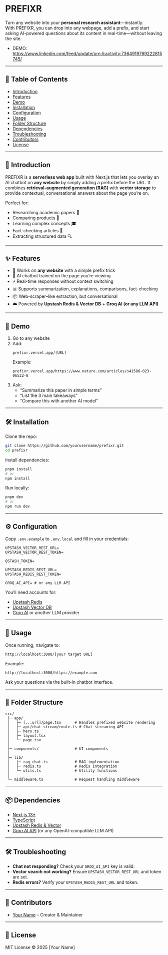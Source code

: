 # PREFIXR

Turn any website into your **personal research assistant**—instantly.  
With PREFIXR, you can drop into any webpage, add a prefix, and start asking AI-powered questions about its content in real-time—without leaving the site.  

- DEMO: https://www.linkedin.com/feed/update/urn:li:activity:7364919769222815745/

---

## 📖 Table of Contents
- [Introduction](#introduction)  
- [Features](#features)  
- [Demo](#demo)  
- [Installation](#installation)  
- [Configuration](#configuration)  
- [Usage](#usage)  
- [Folder Structure](#folder-structure)  
- [Dependencies](#dependencies)  
- [Troubleshooting](#troubleshooting)  
- [Contributors](#contributors)  
- [License](#license)  

---

## 🌟 Introduction
PREFIXR is a **serverless web app** built with Next.js that lets you overlay an AI chatbot on **any website** by simply adding a prefix before the URL. It combines **retrieval-augmented generation (RAG)** with **vector storage** to provide contextual, conversational answers about the page you’re on.  

Perfect for:  
- Researching academic papers 📑  
- Comparing products 🛒  
- Learning complex concepts 🎓  
- Fact-checking articles 📰  
- Extracting structured data 🔍  

---

## ✨ Features
- 🔗 Works on **any website** with a simple prefix trick  
- 🧠 AI chatbot trained on the page you’re viewing  
- ⚡ Real-time responses without context switching  
- 📊 Supports summarization, explanations, comparisons, fact-checking  
- 📦 Web-scraper–like extraction, but conversational  
- ☁️ Powered by **Upstash Redis & Vector DB** + **Groq AI (or any LLM API)**  

---

## 🎥 Demo
1. Go to any website  
2. Add:  
   ```
   prefixr.vercel.app/[URL]
   ```  
   Example:  
   ```
   prefixr.vercel.app/https://www.nature.com/articles/s41586-023-06522-8
   ```  
3. Ask:  
   - “Summarize this paper in simple terms”  
   - “List the 3 main takeaways”  
   - “Compare this with another AI model”  

---

## 🛠 Installation

Clone the repo:
```bash
git clone https://github.com/yourusername/prefixr.git
cd prefixr
```

Install dependencies:
```bash
pnpm install
# or
npm install
```

Run locally:
```bash
pnpm dev
# or
npm run dev
```

---

## ⚙️ Configuration

Copy `.env.example` to `.env.local` and fill in your credentials:

```env
UPSTASH_VECTOR_REST_URL=
UPSTASH_VECTOR_REST_TOKEN=

QSTASH_TOKEN=

UPSTASH_REDIS_REST_URL=
UPSTASH_REDIS_REST_TOKEN=

GROQ_AI_API= # or any LLM API
```

You’ll need accounts for:  
- [Upstash Redis](https://upstash.com/)  
- [Upstash Vector DB](https://upstash.com/vector)  
- [Groq AI](https://groq.com/) or another LLM provider  

---

## 🚀 Usage

Once running, navigate to:

```
http://localhost:3000/[your target URL]
```

Example:
```
http://localhost:3000/https://example.com
```

Ask your questions via the built-in chatbot interface.

---

## 📂 Folder Structure

```
src/
 ├─ app/
 │   ├─ [...url]/page.tsx      # Handles prefixed website rendering
 │   ├─ api/chat-stream/route.ts # Chat streaming API
 │   ├─ hero.ts
 │   ├─ layout.tsx
 │   └─ page.tsx
 │
 ├─ components/                # UI components
 │
 ├─ lib/
 │   ├─ rag-chat.ts            # RAG implementation
 │   ├─ redis.ts               # Redis integration
 │   └─ utils.ts               # Utility functions
 │
 └─ middleware.ts              # Request handling middleware
```

---

## 📦 Dependencies
- [Next.js 13+](https://nextjs.org/)  
- [TypeScript](https://www.typescriptlang.org/)  
- [Upstash Redis & Vector](https://upstash.com/)  
- [Groq AI API](https://groq.com/) (or any OpenAI-compatible LLM API)  

---

## 🛠 Troubleshooting
- **Chat not responding?** Check your `GROQ_AI_API` key is valid.  
- **Vector search not working?** Ensure `UPSTASH_VECTOR_REST_URL` and token are set.  
- **Redis errors?** Verify your `UPSTASH_REDIS_REST_URL` and token.  

---

## 👥 Contributors
- [Your Name](https://github.com/yourusername) – Creator & Maintainer  

---

## 📜 License
MIT License © 2025 [Your Name]

